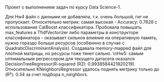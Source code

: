 Проект с выполнением задач по курсу Data Science-1.

Для Hw4 файл с данными не добавляла, т.к. очень большой, гит не пропускает. 
Относительно метрик: самая высокая  - Accuracy: 0.7628 с использование CatBoost классификатора.
Пробовала повышать max_features в TfidfVectorizer либо параметры в конструкторе классификатора - оказывает сильное влияние на оперативную память, нужно гораздо больше ресурсов (особеннно в случае с QuadraticDiscriminantAnalysis). Создавала memory-mapped файл для плотной матрицы, но ресурсы тоже тянет сильно.
\nHw5: самым оптимальным регрессором для текущего датасета оказался DecisionTreeRegressor(R-squared (R2): 0.9938584421820219). Относительно KNeighborsRegressor удалось поднять метрику только до (R²): 0.34 за счет подбора n_neighbors.
